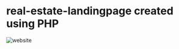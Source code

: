 # real-estate-landingpage created using PHP
![website](https://github.com/ratishjain12/real-estate-landingpage/assets/43003421/8034ce4e-b737-4cf4-be92-5a2c851d654e)
